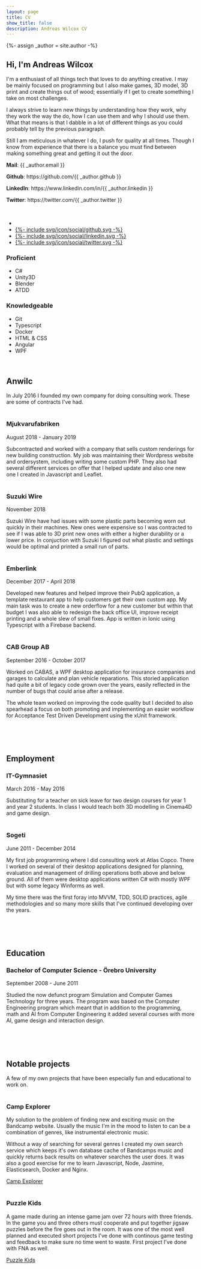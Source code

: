 ```yaml
---
layout: page
title: CV
show_title: false
description: Andreas Wilcox CV
---
```

{%- assign _author = site.author -%}

## Hi, I'm Andreas Wilcox
<div class="split">
  <div class="intro_text">
    <p>I'm a enthusiast of all things tech that loves to do anything creative. I may be mainly focused on programming but I also make games, 3D model, 3D print and create things out of wood; essentially if I get to create something I take on most challenges.</p>
    <p>I always strive to learn new things by understanding how they work, why they work the way the do, how I can use them and why I should use them. What that means is that I dabble in a lot of different things as you could probably tell by the previous paragraph.</p>
    <p>Still I am meticulous in whatever I do, I push for quality at all times. Though I know from experience that there is a balance you must find between making something great and getting it out the door.</p>
    <div class="contacts_text">
      <p><b>Mail</b>: {{ _author.email }}</p>
      <p><b>Github</b>: https://github.com/{{ _author.github }}</p>
      <p><b>LinkedIn</b>: https://www.linkedin.com/in/{{ _author.linkedin }}</p>
      <p><b>Twitter</b>: https://twitter.com/{{ _author.twitter }}</p>
    </div>
    <br />
    <div class="author-links d-print-none">
      <ul class="menu menu--nowrap menu--inline">
        <li class="author_link" title="{{ _locale_string_email }}">
          <a class="button button--circle mail-button" itemprop="email" href="mailto:{{ _author.email }}" target="_blank">
            <i class="fas fa-envelope"></i>
          </a>
        </li>
        <li class="author_link" title="{{ _locale_string_follow | replace: '[NAME]', 'Github' }}">
          <a class="button button--circle github-button" itemprop="sameAs" href="https://github.com/{{ _author.github }}" target="_blank">
            <div class="icon">{%- include svg/icon/social/github.svg -%}</div>
          </a>
        </li>
        <li class="author_link" title="{{ _locale_string_follow | replace: '[NAME]', 'Linkedin' }}">
          <a class="button button--circle linkedin-button" itemprop="sameAs" href="https://www.linkedin.com/in/{{ _author.linkedin }}" target="_blank">
            <div class="icon">{%- include svg/icon/social/linkedin.svg -%}</div>
          </a>
        </li>
        <li class="author_link" title="{{ _locale_string_follow | replace: '[NAME]', 'Twitter' }}">
          <a class="button button--circle twitter-button" itemprop="sameAs" href="https://twitter.com/{{ _author.twitter }}" target="_blank">
            <div class="icon">{%- include svg/icon/social/twitter.svg -%}</div>
          </a>
        </li>
      </ul>
    </div>
  </div>
  <div class="skills">
    <div>
      <h3>Proficient</h3>
      <ul>
          <li>C#</li>
          <li>Unity3D</li>
          <li>Blender</li>
          <li>ATDD</li>
      </ul>
    </div>
    <div>
      <h3>Knowledgeable</h3>
      <ul>
          <li>Git</li>
          <li>Typescript</li>
          <li>Docker</li>
          <li>HTML & CSS</li>
          <li>Angular</li>
          <li>WPF</li>
      </ul>
    </div>
  </div>
</div>
<br />

## Anwilc
In July 2016 I founded my own company for doing consulting work. These are some of contracts I've had.
<br />
<br />

### Mjukvarufabriken
August 2018 - January 2019

Subcontracted and worked with a company that sells custom renderings for new building construction. My job was maintaining their Wordpress website and ordersystem, including writing some custom PHP. They also had several different services on offer that I helped update and also one new one I created in Javascript and Leaflet. 
<br />
<br />

### Suzuki Wire
November 2018

Suzuki Wire have had issues with some plastic parts becoming worn out quickly in their machines. New ones were expensive so I was contracted to see if I was able to 3D print new ones with either a higher durability or a lower price. In conjuction with Suzuki I figured out what plastic and settings would be optimal and printed a small run of parts.
<br />
<br />

### Emberlink
December 2017 - April 2018

Developed new features and helped improve their PubQ application, a template restaurant app to help customers get their own custom app. My main task was to create a new orderflow for a new customer but within that budget I was also able to redesign the back office UI, improve receipt printing and a whole slew of small fixes. App is written in Ionic using Typescript with a Firebase backend.
<br />
<br />

### CAB Group AB
September 2016 - October 2017

Worked on CABAS, a WPF desktop application for insurance companies and garages to calculate and plan vehicle reparations. This storied application had quite a bit of legacy code grown over the years, easily reflected in the number of bugs that could arise after a release.

The whole team worked on improving the code quality but I decided to also spearhead a focus on both promoting and implementing an easier workflow for Acceptance Test Driven Development using the xUnit framework.
<br />
<br />

<br />
<br />

## Employment
### IT-Gymnasiet
March 2016 - May 2016

Substituting for a teacher on sick leave for two design courses for year 1 and year 2 students. In class I would teach both 3D modelling in Cinema4D and game design.
<br />
<br />

### Sogeti
June 2011 - December 2014

My first job programming where I did consulting work at Atlas Copco. There I worked on several of their desktop applications designed for planning, evaluation and management of drilling operations both above and below ground. All of them were desktop applications written C# with mostly WPF but with some legacy Winforms as well.

My time there was the first foray into MVVM, TDD, SOLID practices, agile methodologies and so many more skills that I've continued developing over the years.
<br />
<br />

<br />
<br />

## Education

### Bachelor of Computer Science - Örebro University
September 2008 - June 2011

Studied the now defunct program Simulation and Computer Games Technology for three years. The program was based on the Computer Engineering program which meant that in addition to the programming, math and AI from Computer Engineering it added several courses with more AI, game design and interaction design.
<br />
<br />

<br />
<br />

## Notable projects
A few of my own projects that have been especially fun and educational to work on.
<br />
<br />

### Camp Explorer
My solution to the problem of finding new and exciting music on the Bandcamp website. Usually the music I'm in the mood to listen to can be a combination of genres, like instrumental electronic music.

Without a way of searching for several genres I created my own search service which keeps it's own database cache of Bandcamps music and quickly returns back results on whatever searches the user does. It was also a good exercise for me to learn Javascript, Node, Jasmine, Elasticsearch, Docker and Nginx.

[Camp Explorer](http://campexplorer.io)
<br />
<br />

### Puzzle Kids
A game made during an intense game jam over 72 hours with three friends. In the game you and three others must cooperate and put together jigsaw puzzles before the fire goes out in the room. It was one of the most well planned and executed short projects I've done with continous game testing and feedback to make sure no time went to waste. First project I've done with FNA as well.

[Puzzle Kids](https://ldjam.com/events/ludum-dare/43/puzzle-kids)